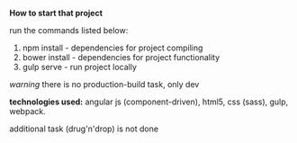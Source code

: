 **How to start that project**

run the commands listed below:
1. npm install - dependencies for project compiling
2. bower install - dependencies for project functionality
3. gulp serve - run project locally

*warning* there is no production-build task, only dev

**technologies used:**
angular js (component-driven), html5, css (sass), gulp, webpack.

additional task (drug'n'drop) is not done